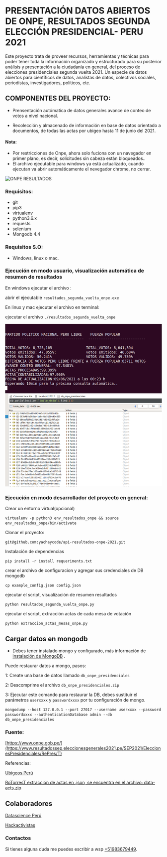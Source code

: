# PRESENTACIÓN DATOS ABIERTOS DE ONPE, RESULTADOS SEGUNDA ELECCIÓN PRESIDENCIAL- PERU 2021

Este proyecto trata de proveer recursos, herramientas y técnicas para poder tener toda la información organizado y estructurado para su posterior análisis y presentación a la ciudadanía en general, del proceso de elecciones presidenciales segunda vuelta 2021. Un especie de datos abiertos para científicos de datos, analistas de datos, colectivos sociales, periodistas, investigadores, políticos, etc.
 

## COMPONENTES DEL PROYECTO:
- Prensentación autómatica de datos generales avance de conteo de votos a nivel nacional.

- Recolección y almacenado de información en base de datos orientado a documentos, de todas las actas por ubigeo hasta 11 de junio del 2021.


#### Nota:
- Por restricciones de Onpe, ahora solo fuciona con un navegador en primer plano, es decir, solicitudes sin cabeza están bloqueados..
- El archivo ejecutable para windows ya está actualizado, cuando ejecutan va abrir automáticamente el nevegador chrome, no cerrar.

![ONPE RESULTADOS](resultados-onpe.png)

### Requisitos:
- git
- pip3 
- virtualenv 
- python3.6.x 
- requests
- selenium
- Mongodb 4.4

### Requisitos S.O:
- Windows, linux o mac.

### Ejecución en modo usuario, visualización automática de resumen de resultados
En windows ejecutar el archivo :

abrir el ejecutable `resultados_segunda_vuelta_onpe.exe`

En linux y mac ejecutar el archivo en terminal:

ejecutar el archivo  `./resultados_segunda_vuelta_onpe`

![Datos que muestra el servicio](resultado-onpe-prueba.png)
![Información de actas a nivel nacinal en mongodb](actas-onpe-mongodb.png)


### Ejecución en modo desarrollador del proyecto en general:

Crear un entorno virtual(opcional)
```
virtualenv -p python3 env_resultados_onpe && source env_resultados_onpe/bin/activate
```
Clonar el proyecto:
```
git@github.com:yachaycode/api-resultados-onpe-2021.git
```
Instalación de dependencias
```
pip install -r install requeriments.txt
```
crear el archivo de configuracion y agregar sus credenciales de DB mongodb
```
cp example_config.json config.json
```

ejecutar el script, visualización de resumen resultados

```
python resultados_segunda_vuelta_onpe.py
```

ejecutar el script, extracción actas de cada mesa de votación

```
python extraccion_actas_mesas_onpe.py
```

## Cargar datos en mongodb
- Debes tener instalado mongo y configurado, más información de [instalación de MongoDB](https://docs.mongodb.com/manual/installation/) .

Puede restaurar datos a mongo, pasos:

1: Create una base de datos llamado  `db_onpe_presidenciales`

2: Descomprime el archivo `db_onpe_presidenciales.zip`  

3: Ejecutar este comando para restaurar la DB, debes sustituir el parámetros `userxxxx` y `passwordxxxx` por tu configuración de mongo.

```
mongodump --host 127.0.0.1 --port 27017 --username userxxxx --password passwordxxxx --authenticationDatabase admin --db db_onpe_presidenciales

```


### Fuente:
[https://www.onpe.gob.pe/](https://www.resultadossep.eleccionesgenerales2021.pe/SEP2021/EleccionesPresidenciales/RePres/T)


Referencias:

[Ubigeos Perú](https://account.geodir.co/recursos/ubigeo-reniec-peru.html)

[RoTorresT extracción de actas en .json, se encuentra en el archivo: data-acts.zip](https://github.com/RoTorresT/segunda_vuelta_peru_2021)


## Colaboradores

[Datascience Perú](https://www.datascience.pe/)

[Hackactivistas](https://hackactivistas.org/)


### Contactos
Si tienes alguna duda me puedes escribir a wsp [+51983679449](https://wa.me/51983679449).
